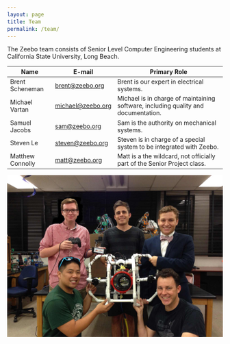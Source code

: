 ```yaml
---
layout: page
title: Team
permalink: /team/
---
```


The Zeebo team consists of Senior Level Computer Engineering students at California State University, Long Beach.

Name             | E-mail                                          | Primary Role
-----------------|-------------------------------------------------|----------------
Brent Scheneman  | [brent@zeebo.org](mailto:brent@zeebo.org)       | Brent is our expert in electrical systems.
Michael Vartan   | [michael@zeebo.org](mailto:michael@zeebo.org)   | Michael is in charge of maintaining software, including quality and documentation.
Samuel Jacobs    | [sam@zeebo.org](mailto:sam@zeebo.org)           | Sam is the authority on mechanical systems.
Steven Le        | [steven@zeebo.org](mailto:steven@zeebo.org)     | Steven is in charge of a special system to be integrated with Zeebo.
Matthew Connolly | [matt@zeebo.org](mailto:matt@zeebo.org)         | Matt is a the wildcard, not officially part of the Senior Project class.


![Team Xeebo](/images/team.jpg "Team Xeebo")
